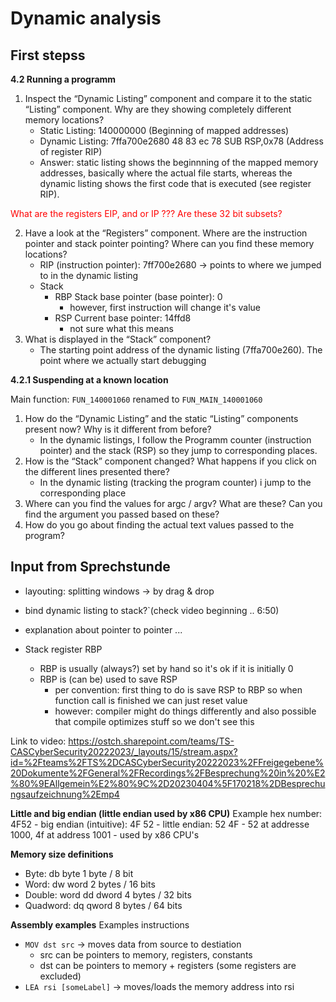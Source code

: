 # Dynamic analysis 


## First stepss

**4.2 Running a programm**

1. Inspect the “Dynamic Listing” component and compare it to the static “Listing” component. Why are they showing completely different memory locations?
    - Static Listing:     140000000  (Beginning of mapped addresses)
    - Dynamic Listing:        7ffa700e2680 48 83 ec 78     SUB        RSP,0x78   (Address of register RIP)
    - Answer: static listing shows the beginnning of the mapped memory addresses, basically where the actual file starts, whereas the dynamic listing shows the first code that is executed (see register RIP). 

<span style="color:red">What are the registers EIP, and or IP ??? Are these 32 bit subsets?</span>

2. Have a look at the “Registers” component. Where are the instruction pointer and stack pointer pointing? Where can you find these memory locations?
    - RIP (instruction pointer): 7ff700e2680 -> points to where we jumped to in the dynamic listing
    - Stack
        - RBP Stack base pointer (base pointer): 0
            - however, first instruction will change it's value
        - RSP Current base pointer: 14ffd8
            - not sure what this means
3. What is displayed in the “Stack” component?
    - The starting point address of the dynamic listing (7ffa700e260). The point where we actually start debugging


**4.2.1 Suspending at a known location**

Main function: `FUN_140001060` renamed to `FUN_MAIN_140001060`

1. How do the “Dynamic Listing” and the static “Listing” components present now? Why is it different
from before?
    - In the dynamic listings, I follow the Programm counter (instruction pointer) and the stack (RSP) so they jump to corresponding places. 
2. How is the “Stack” component changed? What happens if you click on the different lines presented
there?
    - In the dynamic listing (tracking the program counter) i jump to the corresponding place
3. Where can you find the values for argc / argv? What are these? Can you find the argument you
passed based on these?
4. How do you go about finding the actual text values passed to the program?


## Input from Sprechstunde

- layouting: splitting windows -> by drag & drop
- bind dynamic listing to stack?`(check video beginning .. 6:50)
- explanation about pointer to pointer ...

- Stack register RBP 
    - RBP is usually (always?) set by hand so it's ok if it is initially 0
    - RBP is (can be) used to save RSP 
        - per convention: first thing to do is save RSP to RBP so when function call is finished we can just reset value 
        - however: compiler might do things differently and also possible that compile optimizes stuff so we don't see this


Link to video: https://ostch.sharepoint.com/teams/TS-CASCyberSecurity20222023/_layouts/15/stream.aspx?id=%2Fteams%2FTS%2DCASCyberSecurity20222023%2FFreigegebene%20Dokumente%2FGeneral%2FRecordings%2FBesprechung%20in%20%E2%80%9EAllgemein%E2%80%9C%2D20230404%5F170218%2DBesprechungsaufzeichnung%2Emp4


**Little and big endian (little endian used by x86 CPU)**
Example hex number: 4F52 
    - big endian (intuitive):  4F 52
    - little endian:  52 4F
        - 52 at addresse 1000, 4f at address 1001
        - used by x86 CPU's


**Memory size definitions**
- Byte:  db byte 1 byte / 8 bit
- Word:  dw word 2 bytes / 16 bits
- Double:  word dd dword 4 bytes / 32 bits
- Quadword:  dq qword 8 bytes / 64 bits

**Assembly examples**
Examples instructions
- `MOV dst src` -> moves data from source to destiation
    - src can be pointers to memory, registers, constants
    - dst can be pointers to memory + registers (some registers are excluded)
- `LEA rsi [someLabel]` -> moves/loads the memory address into rsi   